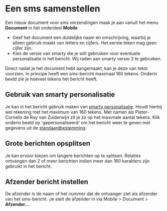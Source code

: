 # Een sms samenstellen

Een nieuw document voor sms verzendingen maak je aan vanuit het menu
**Document** in het onderdeel **Mobile**

-   Geef het document een duidelijke naam en omschrijving, waarbij je
    alleen gebruik maakt van letters en cijfers. Het eerste teken mag
    geen cijfer zijn.
-   Kies de versie van smarty die je wilt gebruiken voor eventuele
    personalisatie in het bericht. Wij raden aan smarty versie 3 te
    gebruiken.

Direct nadat je het document hebt aangemaakt, kan je deze van tekst
voorzien. In principe heeft een sms-bericht maximaal 160 tekens. Onderin
beeld zie je hoeveel tekens het bericht heeft.

Gebruik van smarty personalisatie
---------------------------------

Je kan in het bericht gebruik maken van [smarty
personalisatie](./personalize-campaigns.md).
Houdt hierbij wel rekening met het maximum van 160 tekens. Met namen als
Pieter-Cornelis de Roy van Zuiderwijn zit je zo op het maximale aantal
tekens. Klik onderin beeld op 'gepersonaliseerd' om het bericht weer te
geven met gegevens uit de
[standaardbestemming](./what-is-the-test-destination.md).

Grote berichten opsplitsen
--------------------------

Je kan ervoor kiezen om langere berichten op te splitsen. Relaties
ontvangen dan 2 of meer berichten indien meer dan 160 karakters zijn
gebruikt in het bericht.

Afzender bericht instellen
--------------------------

De afzender is de naam of het nummer dat de ontvanger ziet als afzender
van het sms-bericht. Je stelt de afzender in via Mobile \> Document \>
**Afzender...**
